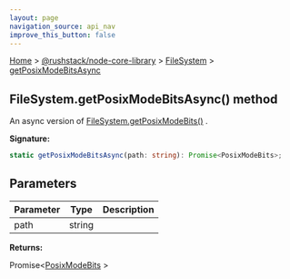 ```yaml
---
layout: page
navigation_source: api_nav
improve_this_button: false
---
```



[Home](./index.md) &gt; [@rushstack/node-core-library](./node-core-library.md) &gt; [FileSystem](./node-core-library.filesystem.md) &gt; [getPosixModeBitsAsync](./node-core-library.filesystem.getposixmodebitsasync.md)

## FileSystem.getPosixModeBitsAsync() method

An async version of [FileSystem.getPosixModeBits()](./node-core-library.filesystem.getposixmodebits.md) .

<b>Signature:</b>

```typescript
static getPosixModeBitsAsync(path: string): Promise<PosixModeBits>;
```

## Parameters

|  Parameter | Type | Description |
|  --- | --- | --- |
|  path | string |  |

<b>Returns:</b>

Promise&lt;[PosixModeBits](./node-core-library.posixmodebits.md) &gt;
